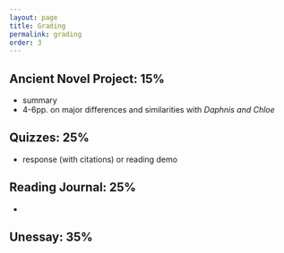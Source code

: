 ```yaml
---
layout: page
title: Grading
permalink: grading
order: 3
---
```


## Ancient Novel Project: 15%

* summary
* 4-6pp. on major differences and similarities with *Daphnis and Chloe*

## Quizzes: 25%

* response (with citations) or reading demo

## Reading Journal: 25%

*

## Unessay: 35%
